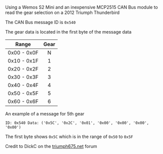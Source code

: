 Using a Wemos S2 Mini and an inexpensive MCP2515 CAN Bus module to read the gear selection on a 2012 Triumph Thunderbird

The CAN Bus message ID is `0x540`

The gear data is located in the first byte of the message data

|    Range   | Gear |
|:----------:|:--:|
|0x00 - 0x0F | N |
|0x10 - 0x1F | 1 |
|0x20 - 0x2F | 2 |
|0x30 - 0x3F | 3 |
|0x40 - 0x4F | 4 |
|0x50 - 0x5F | 5 |
|0x60 - 0x6F | 6 |

An example of a message for 5th gear

`ID: 0x540 Data: ('0x5C', '0x2C', '0x01', '0x00', '0x00', '0x00', '0x00')`

The first byte shows `0x5C` which is in the range of `0x50` to `0x5F`

Credit to DickC on the [triumph675.net](https://www.triumph675.net/threads/ecu-to-dash-can-bus-message-ids.242889/) forum

